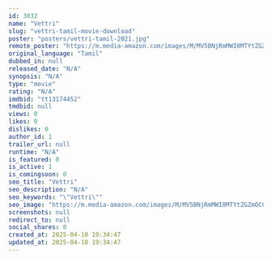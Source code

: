 ```yaml
---
id: 3032
name: "Vettri"
slug: "vettri-tamil-movie-download"
poster: "posters/vettri-tamil-2021.jpg"
remote_poster: "https://m.media-amazon.com/images/M/MV5BNjRmMWI0MTYtZGZmOC00NGZjLTg5OWItNThlOTUzYjBkZmQ4XkEyXkFqcGdeQXVyMTI0NTI1MDEw._V1_SX300.jpg"
original_language: "Tamil"
dubbed_in: null
released_date: "N/A"
synopsis: "N/A"
type: "movie"
rating: "N/A"
imdbid: "tt13174452"
tmdbid: null
views: 0
likes: 0
dislikes: 0
author_id: 1
trailer_url: null
runtime: "N/A"
is_featured: 0
is_active: 1
is_comingsoon: 0
seo_title: "Vettri"
seo_description: "N/A"
seo_keywords: "\"Vettri\""
seo_image: "https://m.media-amazon.com/images/M/MV5BNjRmMWI0MTYtZGZmOC00NGZjLTg5OWItNThlOTUzYjBkZmQ4XkEyXkFqcGdeQXVyMTI0NTI1MDEw._V1_SX300.jpg"
screenshots: null
redirect_to: null
social_shares: 0
created_at: 2025-04-10 19:34:47
updated_at: 2025-04-10 19:34:47
---
```


